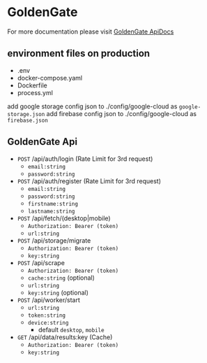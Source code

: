 # GoldenGate
For more documentation please visit [GoldenGate ApiDocs](https://www.linkedit.ml)
## environment files on production
- .env
- docker-compose.yaml
- Dockerfile
- process.yml

add google storage config json to ./config/google-cloud as ```google-storage.json```
add firebase config json to ./config/google-cloud as ```firebase.json```

## GoldenGate Api
- ```POST``` /api/auth/login (Rate Limit for 3rd request)
  - ```email:string``` 
  - ```password:string```
- ```POST``` /api/auth/register (Rate Limit for 3rd request)
  - ```email:string```
  - ```password:string```
  - ```firstname:string```
  - ```lastname:string```
- ```POST``` /api/fetch/(desktop|mobile)
  - ```Authorization: Bearer (token)``` 
  - ```url:string```
- ```POST``` /api/storage/migrate
  - ```Authorization: Bearer (token)```
  - ```key:string```
- ```POST``` /api/scrape 
  - ```Authorization: Bearer (token)```
  - ```cache:string``` (optional)
  - ```url:string```
  - ```key:string``` (optional)
- ```POST``` /api/worker/start 
  - ```url:string```
  - ```token:string``` 
  - ```device:string```
    - default ```desktop```, ```mobile```
- ```GET``` /api/data/results:key (Cache)
  - ```Authorization: Bearer (token)```
  - ```key:string```
